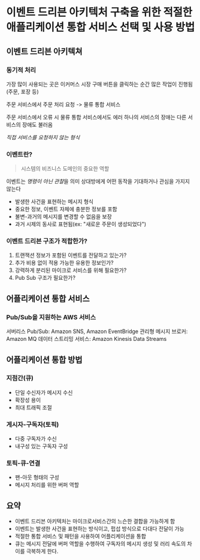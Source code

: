 # 이벤트 드리븐 아키텍처 구축을 위한 적절한 애플리케이션 통합 서비스 선택 및 사용 방법

## 이벤트 드리븐 아키텍쳐

### 동기적 처리

가장 많이 사용되는 곳은 이커머스 시장
구매 버튼을 클릭하는 순간 많은 작업이 진행됨(주문, 포장 등)

주문 서비스에서 주문 처리 요청 -> 물류 통합 서비스

주문 서비스에서 오류 시 물류 통합 서비스에서도 에러
하나의 서비스의 장애는 다른 서비스의 장애도 불러옴

_직접 서비스를 요청하지 않는 형식_

### 이벤트란?

> 시스템의 비즈니스 도메인의 중요한 역할

이벤트는 *명령이 아닌 관찰*을 의미
상대방에게 어떤 동작을 기대하거나 관심을 가지지 않는다

- 발생한 사건을 표현하는 메시지 형식
- 중요한 정보, 이벤트 자체에 충분한 정보를 포함
- 불변-과거의 메시지를 변경할 수 없음을 보장
- 과거 시제의 동사로 표현됨(ex: "새로운 주문이 생성되었다")
<!-- - 이벤트 생성 시스템은 -->

### 이벤트 드리븐 구조가 적합한가?

1. 트랜잭션 정보가 포함된 이벤트를 전달하고 있는가?
2. 추가 비용 없이 적용 가능한 유용한 정보인가?
3. 강력하게 분리된 마이크로 서비스를 위해 필요한가?
4. Pub Sub 구조가 필요한가?

## 어플리케이션 통합 서비스

### Pub/Sub을 지원하는 AWS 서비스

서버리스 Pub/Sub: Amazon SNS, Amazon EventBridge
관리형 메시지 브로커: Amazon MQ
데이터 스트리밍 서비스: Amazon Kinesis Data Streams

## 어플리케이션 통합 방법

### 지점간(큐)

- 단일 수신자가 메시지 수신
- 확장성 용이
- 최대 트래픽 조절

### 게시자-구독자(토픽)

- 다중 구독자가 수신
- 내구성 있는 구독자 구성

### 토픽-큐-연결

- 팬-아웃 형태의 구성
- 메시지 처리를 위한 버퍼 역할

## 요약

- 이벤트 드리븐 아키텍처는 마이크로서비스간의 느슨한 결합을 가능하게 함
- 이벤트는 발생한 사건을 표현하는 방식이고, 펍섭 방식으로 다대다 전달이 가능
- 적절한 통합 서비스 및 패턴을 사용하여 어플리케이션을 통합
- 큐는 메시지 전달에 버퍼 역할을 수행하여 구독자의 메시지 생성 및 러리 속도의 차이를 극복하게 한다.
